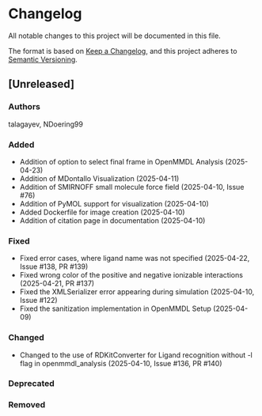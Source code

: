 # Changelog
All notable changes to this project will be documented in this file.

The format is based on [Keep a Changelog](https://keepachangelog.com/en/1.0.0/),
and this project adheres to [Semantic Versioning](https://semver.org/spec/v2.0.0.html).

<!--
The rules for this file:
  * entries are sorted newest-first.
  * summarize sets of changes - don't reproduce every git log comment here.
  * don't ever delete anything.
  * keep the format consistent:
    * do not use tabs but use spaces for formatting
    * 79 char width
    * YYYY-MM-DD date format (following ISO 8601)
  * accompany each entry with github issue/PR number (Issue #xyz)
-->

## [Unreleased]

### Authors
talagayev, NDoering99

### Added
- Addition of option to select final frame in OpenMMDL Analysis (2025-04-23)
- Addition of MDontallo Visualization (2025-04-11)
- Addition of SMIRNOFF small molecule force field (2025-04-10, Issue #76)
- Addition of PyMOL support for visualization (2025-04-10)
- Added Dockerfile for image creation  (2025-04-10)
- Addition of citation page in documentation (2025-04-10)

### Fixed
- Fixed error cases, where ligand name was not specified (2025-04-22, Issue #138, PR #139)
- Fixed wrong color of the positive and negative ionizable interactions (2025-04-21, PR #137)
- Fixed the XMLSerializer error appearing during simulation (2025-04-10, Issue #122)
- Fixed the sanitization implementation in OpenMMDL Setup (2025-04-09)

### Changed
- Changed to the use of RDKitConverter for Ligand recognition without -l
  flag in openmmdl_analysis (2025-04-10, Issue #136, PR #140)

### Deprecated
<!-- Soon-to-be removed features -->

### Removed
<!-- Removed features -->
